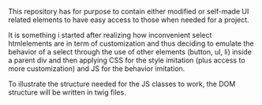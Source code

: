 This repository has for purpose to contain either modified or self-made UI related elements to have easy access to those when needed for a project.

It is something i started after realizing how inconvenient select htmlelements are in term of customization and thus deciding to emulate the behavior of a select through the use
of other elements (button, ul, li) inside a parent div and then applying CSS for the style imitation (plus access to more customization) and JS for the behavior imitation.

To illustrate the structure needed for the JS classes to work, the DOM structure will be written in twig files.

